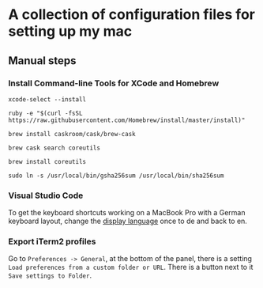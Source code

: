 # A collection of configuration files for setting up my mac

## Manual steps

### Install Command-line Tools for XCode and Homebrew

    xcode-select --install

    ruby -e "$(curl -fsSL https://raw.githubusercontent.com/Homebrew/install/master/install)"

    brew install caskroom/cask/brew-cask

    brew cask search coreutils

    brew install coreutils

    sudo ln -s /usr/local/bin/gsha256sum /usr/local/bin/sha256sum

### Visual Studio Code

To get the keyboard shortcuts working on a MacBook Pro with a German keyboard layout, change the [display language](https://code.visualstudio.com/docs/getstarted/locales) once to de and back to en.

### Export iTerm2 profiles

Go to `Preferences -> General`, at the bottom of the panel, there is a setting `Load preferences from a custom folder or URL`. There is a button next to it `Save settings to Folder`.
